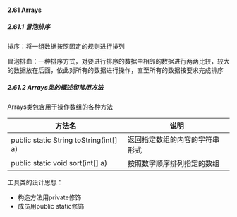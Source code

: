 #### 2.61 Arrays

##### 2.61.1 冒泡排序

排序：将一组数据按照固定的规则进行排列

冒泡排血：一种排序方式，对要进行排序的数据中相邻的数据进行两两比较，较大的数据放在后面，依此对所有的数据进行操作，直至所有的数据按要求完成排序

##### 2.61.2 Arrays类的概述和常用方法

Arrays类包含用于操作数组的各种方法

| 方法名                                 | 说明                           |
| -------------------------------------- | ------------------------------ |
| public static String toString(int[] a) | 返回指定数组的内容的字符串形式 |
| public static void sort(int[] a)       | 按照数字顺序排列指定的数组     |

工具类的设计思想：

- 构造方法用private修饰
- 成员用public static修饰

